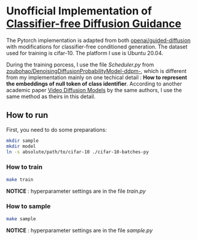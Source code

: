 # Unofficial Implementation of [Classifier-free Diffusion Guidance](https://arxiv.org/abs/2207.12598)
The Pytorch implementation is adapted from both [openai/guided-diffusion](https://github.com/openai/guided-diffusion) with modifications for classifier-free conditioned generation. The dataset used for training is cifar-10. The platform I use is Ubuntu 20.04.

During the training porcess, I use the file *Scheduler.py* from [zoubohao/DenoisingDiffusionProbabilityModel-ddpm-](https://github.com/zoubohao/DenoisingDiffusionProbabilityModel-ddpm-), which is different from my implementation mainly on one techical detail : **How to represent the embeddings of null token of class identifier**. According to another academic paper [Video Diffusion Models](https://arxiv.org/abs/2204.03458) by the same authors, I use the same method as theirs in this detail.
## How to run
First, you need to do some preparations:
```bash
mkdir sample
mkdir model
ln -s absolute/path/to/cifar-10 ./cifar-10-batches-py
```
### How to train
```bash
make train
```
**NOTICE** : hyperparameter settings are in the file *train.py*
### How to sample
```bash
make sample
```
**NOTICE** : hyperparameter settings are in the file *sample.py*
